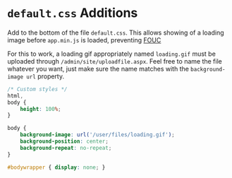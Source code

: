 # `default.css` Additions

Add to the bottom of the file `default.css`. This allows showing of a loading image before `app.min.js` is loaded, preventing [FOUC](https://en.wikipedia.org/wiki/Flash_of_unstyled_content)

For this to work, a loading gif appropriately named `loading.gif` must be uploaded through `/admin/site/uploadfile.aspx`. Feel free to name the file whatever you want, just make sure the name matches with the `background-image url` property.

```css
/* Custom styles */
html, 
body {
    height: 100%;
}

body {
	background-image: url('/user/files/loading.gif');
	background-position: center;
	background-repeat: no-repeat;	
}

#bodywrapper { display: none; }
```